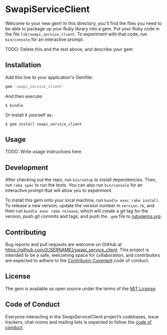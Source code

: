 # SwapiServiceClient

Welcome to your new gem! In this directory, you'll find the files you need to be able to package up your Ruby library into a gem. Put your Ruby code in the file `lib/swapi_service_client`. To experiment with that code, run `bin/console` for an interactive prompt.

TODO: Delete this and the text above, and describe your gem

## Installation

Add this line to your application's Gemfile:

```ruby
gem 'swapi_service_client'
```

And then execute:

    $ bundle

Or install it yourself as:

    $ gem install swapi_service_client

## Usage

TODO: Write usage instructions here

## Development

After checking out the repo, run `bin/setup` to install dependencies. Then, run `rake spec` to run the tests. You can also run `bin/console` for an interactive prompt that will allow you to experiment.

To install this gem onto your local machine, run `bundle exec rake install`. To release a new version, update the version number in `version.rb`, and then run `bundle exec rake release`, which will create a git tag for the version, push git commits and tags, and push the `.gem` file to [rubygems.org](https://rubygems.org).

## Contributing

Bug reports and pull requests are welcome on GitHub at https://github.com/[USERNAME]/swapi_service_client. This project is intended to be a safe, welcoming space for collaboration, and contributors are expected to adhere to the [Contributor Covenant](http://contributor-covenant.org) code of conduct.

## License

The gem is available as open source under the terms of the [MIT License](https://opensource.org/licenses/MIT).

## Code of Conduct

Everyone interacting in the SwapiServiceClient project’s codebases, issue trackers, chat rooms and mailing lists is expected to follow the [code of conduct](https://github.com/[USERNAME]/swapi_service_client/blob/master/CODE_OF_CONDUCT.md).
